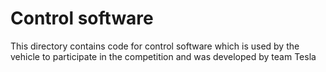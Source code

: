 Control software
====

This directory contains code for control software which is used by the vehicle to participate in the competition and was developed by team Tesla

